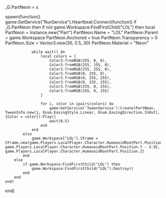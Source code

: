 _G.PartNeon = s

spawn(function()
    game:GetService("RunService").Heartbeat:Connect(function()
        if _G.PartNeon then
            if not game.Workspace:FindFirstChild("LOL") then
                local PartNeon = Instance.new("Part")
                PartNeon.Name = "LOL"
                PartNeon.Parent = game.Workspace
                PartNeon.Anchored = true
                PartNeon.Transparency = 0
                PartNeon.Size = Vector3.new(30, 0.5, 30)
                PartNeon.Material = "Neon"

                while wait() do
                    local colors = {
                        Color3.fromRGB(255, 0, 0),
                        Color3.fromRGB(255, 155, 0),
                        Color3.fromRGB(255, 255, 0),
                        Color3.fromRGB(0, 255, 0),
                        Color3.fromRGB(0, 255, 255),
                        Color3.fromRGB(0, 155, 255),
                        Color3.fromRGB(255, 0, 255),
                        Color3.fromRGB(255, 0, 155)
                    }

                    for i, color in ipairs(colors) do
                        game:GetService('TweenService'):Create(PartNeon, TweenInfo.new(1, Enum.EasingStyle.Linear, Enum.EasingDirection.InOut), {Color = color}):Play()
                        wait(0.5)
                    end
                end
            else
                game.Workspace["LOL"].CFrame = CFrame.new(game.Players.LocalPlayer.Character.HumanoidRootPart.Position.X, game.Players.LocalPlayer.Character.HumanoidRootPart.Position.Y - 3.92, game.Players.LocalPlayer.Character.HumanoidRootPart.Position.Z)
            end
        else
            if game.Workspace:FindFirstChild("LOL") then
                game.Workspace:FindFirstChild("LOL"):Destroy()
            end
        end
    end)
end)
